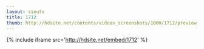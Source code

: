 ```yaml
---
layout: sieutv
title: 1712
thumb: http://hdsite.net/contents/videos_screenshots/1000/1712/preview_360p.mp4.jpg
---
```

{% include iframe src='http://hdsite.net/embed/1712' %}
 
